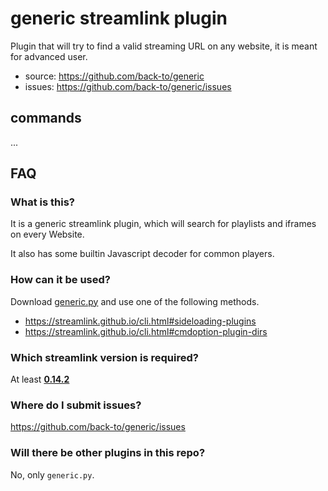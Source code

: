 # generic streamlink plugin

Plugin that will try to find a valid streaming URL on any website,
it is meant for advanced user.

- source: https://github.com/back-to/generic
- issues: https://github.com/back-to/generic/issues


## commands

...


## FAQ

### What is this?

It is a generic streamlink plugin,
which will search for playlists and iframes on every Website.

It also has some builtin Javascript decoder for common players.

### How can it be used?

Download [generic.py][generic] and use one of the following methods.

- https://streamlink.github.io/cli.html#sideloading-plugins
- https://streamlink.github.io/cli.html#cmdoption-plugin-dirs

### Which streamlink version is required?

At least [**0.14.2**][streamlink]

### Where do I submit issues?

https://github.com/back-to/generic/issues

### Will there be other plugins in this repo?

No, only `generic.py`.


  [generic]: https://raw.githubusercontent.com/back-to/generic/master/plugins/generic.py
  [common_generic]: https://raw.githubusercontent.com/back-to/generic/master/plugins/common_generic.py
  [github-issues]: https://github.com/back-to/generic/issues
  [github]: https://github.com/back-to/generic
  [streamlink]: https://streamlink.github.io/install.html
